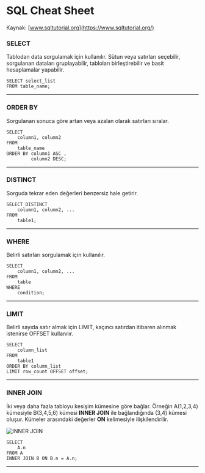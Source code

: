 # SQL Cheat Sheet

Kaynak: [www.sqltutorial.org](https://www.sqltutorial.org/)

### SELECT

Tablodan data sorgulamak için kullanılır. Sütun veya satırları seçebilir, sorgulanan dataları gruplayabilir, tabloları birleştirebilir ve basit hesaplamalar yapabilir.

```
SELECT select_list
FROM table_name;
```
---
### ORDER BY

Sorgulanan sonuca göre artan veya azalan olarak satırları sıralar.

```
SELECT 
    column1, column2
FROM
    table_name
ORDER BY column1 ASC , 
         column2 DESC;
```
---
### DISTINCT

Sorguda tekrar eden değerleri benzersiz hale getirir.

```
SELECT DISTINCT
    column1, column2, ...
FROM
    table1;
```
---
### WHERE

Belirli satırları sorgulamak için kullanılır.

```
SELECT 
    column1, column2, ...
FROM
    table
WHERE
    condition;
```
---
### LIMIT

Belirli sayıda satır almak için LIMIT, kaçıncı satırdan itibaren alınmak istenirse OFFSET kullanılır.

```
SELECT 
    column_list
FROM
    table1
ORDER BY column_list
LIMIT row_count OFFSET offset;
```
---
### INNER JOIN

İki veya daha fazla tabloyu kesişim kümesine göre bağlar. Örneğin A(1,2,3,4) kümesiyle B(3,4,5,6) kümesi **INNER JOIN** ile bağlandığında (3,4) kümesi oluşur. Kümeler arasındaki değerler **ON** kelimesiyle ilişkilendirilir.

![INNER JOIN](https://cdn.sqltutorial.org/wp-content/uploads/2016/03/SQL-INNER-JOIN.png)

```
SELECT
    A.n
FROM A
INNER JOIN B ON B.n = A.n;
```
---